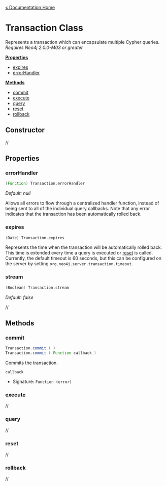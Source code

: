 [« Documentation Home](Documentation.md)

# Transaction Class

Represents a transaction which can encapsulate multiple Cypher queries. _Requires Neo4j 2.0.0-M03 or greater_

**[Properties](#properties)**

* [expires](#expires)
* [errorHandler](#errorhandler)

**[Methods](#methods)**

* [commit](#commit)
* [execute](#execute)
* [query](#query)
* [reset](#reset)
* [rollback](#rollback)

## Constructor

//

## Properties

### errorHandler

```scala
(Function) Transaction.errorHandler
```

_Default: null_

Allows all errors to flow through a centralized handler function, instead of being sent to all of the individual query callbacks. Note that any error indicates that the transaction has been automatically rolled back.

### expires

```scala
(Date) Transaction.expires
```

Represents the time when the transaction will be automatically rolled back. This time is extended every time a query is executed or [reset](#reset) is called. Currently, the default timeout is 60 seconds, but this can be configured on the server by setting `org.neo4j.server.transaction.timeout`.

### stream

```scala
(Boolean) Transaction.stream
```

_Default: false_

//

## Methods

### commit

```scala
Transaction.commit ( )
Transaction.commit ( Function callback )
```

Commits the transaction.


`callback`
* Signature: `Function (error)`

### execute

//

### query

//

### reset

//

### rollback

//